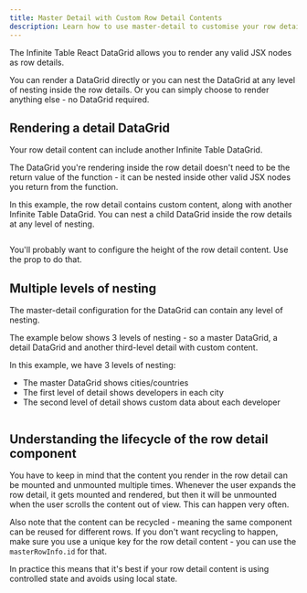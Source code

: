 ```yaml
---
title: Master Detail with Custom Row Detail Contents
description: Learn how to use master-detail to customise your row detail contents
---
```


The Infinite Table React DataGrid allows you to render any valid JSX nodes as row details.

You can render a DataGrid directly or you can nest the DataGrid at any level of nesting inside the row details.
Or you can simply choose to render anything else - no DataGrid required.

## Rendering a detail DataGrid

Your row detail content can include another Infinite Table DataGrid.

<Note>

The DataGrid you're rendering inside the row detail doesn't need to be the return value of the <PropLink name="rowDetailRenderer" /> function - it can be nested inside other valid JSX nodes you return from the function.

</Note>

<Sandpack title="Master detail with custom content & DataGrid" size="lg" viewMode="preview">

<Description>

In this example, the row detail contains custom content, along with another Infinite Table DataGrid. You can nest a child DataGrid inside the row details at any level of nesting.

</Description>

```ts file="master-detail-custom-datagrid-example.page.tsx"
```

</Sandpack>


<Note>

You'll probably want to configure the height of the row detail content. Use the <PropLink name="rowDetailHeight" /> prop to do that.

</Note>

## Multiple levels of nesting

The master-detail configuration for the DataGrid can contain any level of nesting.

The example below shows 3 levels of nesting - so a master DataGrid, a detail DataGrid and another third-level detail with custom content.

<Sandpack title="Master detail with 3 levels of nesting" size="lg" viewMode="preview">

<Description>

In this example, we have 3 levels of nesting:
 - The master DataGrid shows cities/countries
 - The first level of detail shows developers in each city
 - The second level of detail shows custom data about each developer

</Description>

```ts file="master-detail-3-levels-example.page.tsx"
```

</Sandpack>

## Understanding the lifecycle of the row detail component

You have to keep in mind that the content you render in the row detail can be mounted and unmounted multiple times. Whenever the user expands the row detail, it gets mounted and rendered, but then it will be unmounted when the user scrolls the content out of view. This can happen very often.

Also note that the content can be recycled - meaning the same component can be reused for different rows. If you don't want recycling to happen, make sure you use a unique key for the row detail content - you can use the `masterRowInfo.id` for that.

<Note>

In practice this means that it's best if your row detail content is using controlled state and avoids using local state.

</Note>